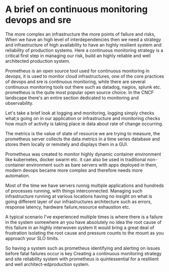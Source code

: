# A brief on continuous monitoring devops and sre

The more complex an infrastructure the more points of failure and risks, When we have an high level of interdependencies then we need a strategy and infrastructure of high availability to have an highly resilient system and reliability of production systems. Here a continuous monitoring strategy is a critical first step in managing our risk, build an highly reliable and well architected production system. 

Prometheus is an open source tool used for continuous monitoring in devops, it is used to monitor cloud infrastructures, one of the core practices of devops and sre is continuous monitoring, while there are several continuous monitoring tools out there
such as datadog, nagios, splunk etc. prometheus is the quite most popular open source choice.
In the CNCF landscape there's an entire section dedicated to monitoring and observability.

Let's take a brief look at logging and monitoring, logging simply checks what;s going on in our application or infrastructure and monitoring checks how much of activity is taking place ie data about rate of change occurring.

The metrics is the value of state of resource we are trying to measure, the prometheus server collects the data metrics in a time series database and stores them locally
or remotely and displays them in a GUI.

Prometheus was created to monitor highly dynamic container environment like kubernetes, docker swarm etc. it can also be used in traditional non-container environment such as bare servers with apps deployed in them, modern devops became more complex and therefore needs more automation.

Most of the time we have servers runnig multiple applications and hundreds of processes running, with things interconnected. Managing such infrastructure running at various locations having no insight on what is going different layer of our infrastructures architecture such as errors, response latency, hardware failure,resource exhaustion etc. 

A typical scenario I've experienced multiple times is where there is a failure in the system somewhere an you have absolutely no idea the root cause of this failure in an highly interwoven system
It would bring a great deal of frustration isolating the root cause and pressure counts to the mount as you approach your SLO limits.

So having a system such as prometheus identifying and alerting on issues before fatal failures occur is key Creating a continuous monitoring strategy and site reliability system with prometheus is quintessential for a reslilient and well architect-edproduction system.